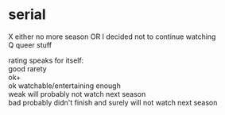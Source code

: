 # serial

X          either no more season OR I decided not to continue watching  
Q          queer stuff  

rating speaks for itself:  
good       rarety  
ok+  
ok         watchable/entertaining enough  
weak       will probably not watch next season  
bad        probably didn't finish and surely will not watch next season  
